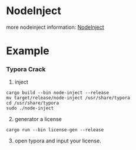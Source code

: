 # NodeInject

more nodeinject information: [NodeInject](https://github.com/DiamondHunters/NodeInject)

# Example
### Typora Crack
1. inject
```shell
cargo build --bin node-inject --release
mv target/release/node-inject /usr/share/typora
cd /usr/share/typora
sudo ./node-inject
```
2. generator a license
```shell
cargo run --bin license-gen --release
```
3. open typora and input your license.
